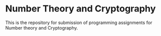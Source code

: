 # Number Theory and Cryptography
This is the repository for submission of programming assignments for Number theory and Cryptography.
